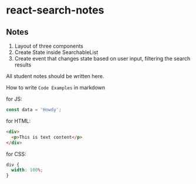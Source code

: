 # react-search-notes

## Notes

1. Layout of three components
2. Create State inside SearchableList
3. Create event that changes state based on user input, filtering the search results

All student notes should be written here.

How to write `Code Examples` in markdown

for JS:

```javascript
const data = 'Howdy';
```

for HTML:

```html
<div>
  <p>This is text content</p>
</div>
```

for CSS:

```css
div {
  width: 100%;
}
```
